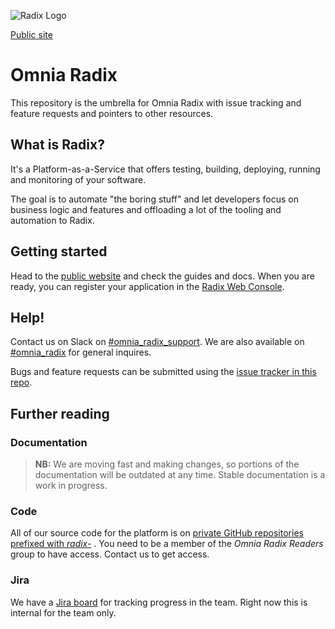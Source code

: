 ![Radix Logo](https://www.radix.equinor.com/images/banner-logo.svg)

[Public site](https://www.radix.equinor.com)

# Omnia Radix

This repository is the umbrella for Omnia Radix with issue tracking and feature requests and pointers to other resources.

## What is Radix?

It's a Platform-as-a-Service that offers testing, building, deploying, running and monitoring of your software.

The goal is to automate "the boring stuff" and let developers focus on business logic and features and offloading a lot of the tooling and automation to Radix.

## Getting started

Head to the [public website](https://www.radix.equinor.com/) and check the guides and docs. When you are ready, you can register your application in the [Radix Web Console](https://console.radix.equinor.com).

## Help!

Contact us on Slack on [#omnia_radix_support](https://statoil.slack.com/messages/CBKM6N2JY/). We are also available on [#omnia_radix](https://statoil.slack.com/messages/C8U7XGGAJ/) for general inquires.

Bugs and feature requests can be submitted using the [issue tracker in this repo](https://github.com/equinor/radix-platform/issues).

## Further reading

### Documentation

> **NB:** We are moving fast and making changes, so portions of the documentation will be outdated at any time. Stable documentation is a work in progress.

### Code

All of our source code for the platform is on [private GitHub repositories prefixed with _radix-_](https://github.com/equinor?utf8=%E2%9C%93&q=radix-) . You need to be a member of the _Omnia Radix Readers_ group to have access. Contact us to get access.

### Jira

We have a [Jira board](https://statoil.atlassian.net/) for tracking progress in the team. Right now this is internal for the team only.
